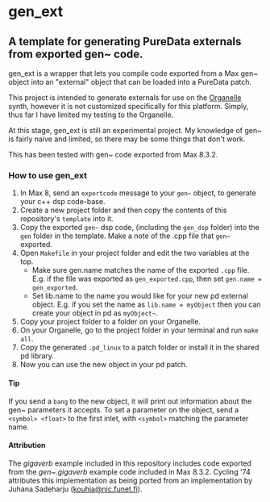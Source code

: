 # gen_ext
## A template for generating PureData externals from exported gen~ code.

gen_ext is a wrapper that lets you compile code exported from a Max gen~ object into an "external" object that can be loaded into a PureData patch.

This project is intended to generate externals for use on the [Organelle](https://www.critterandguitari.com/organelle) synth, however it is not customized specifically for this platform. Simply, thus far I have limited my testing to the Organelle.

At this stage, gen_ext is still an experimental project. My knowledge of gen~ is fairly naive and limited, so there may be some things that don't work. 

This has been tested with gen~ code exported from Max 8.3.2.

### How to use gen_ext

1. In Max 8, send an `exportcode` message to your `gen~` object, to generate your c++ dsp code-base.
2. Create a new project folder and then copy the contents of this repository's `template` into it.
3. Copy the exported `gen~` dsp code, (including the `gen_dsp` folder) into the `gen` folder in the template. Make a note of the .cpp file that `gen~` exported.
4. Open `Makefile` in your project folder and edit the two variables at the top.
	- Make sure gen.name matches the name of the exported `.cpp` file. E.g. if the file was exported as `gen_exported.cpp`, then set `gen.name = gen_exported`.
	- Set lib.name to the name you would like for your new pd external object. E.g. if you set the name as `lib.name = myObject` then you can create your object in pd as `myObject~`.
5. Copy your project folder to a folder on your Organelle.
6. On your Organelle, go to the project folder in your terminal and run `make all`.
7. Copy the generated `.pd_linux` to a patch folder or install it in the shared pd library.
8. Now you can use the new object in your pd patch.

#### Tip
If you send a `bang` to the new object, it will print out information about the gen~ parameters it accepts. To set a parameter on the object, send a `<symbol> <float>` to the first inlet, with `<symbol>` matching the parameter name.
	
#### Attribution
The _gigaverb_ example included in this repository includes code exported from the _gen~.gigaverb_ example code included in Max 8.3.2. Cycling '74 attributes this implementation as being ported from an implementation by Juhana Sadeharju (kouhia@nic.funet.fi).

